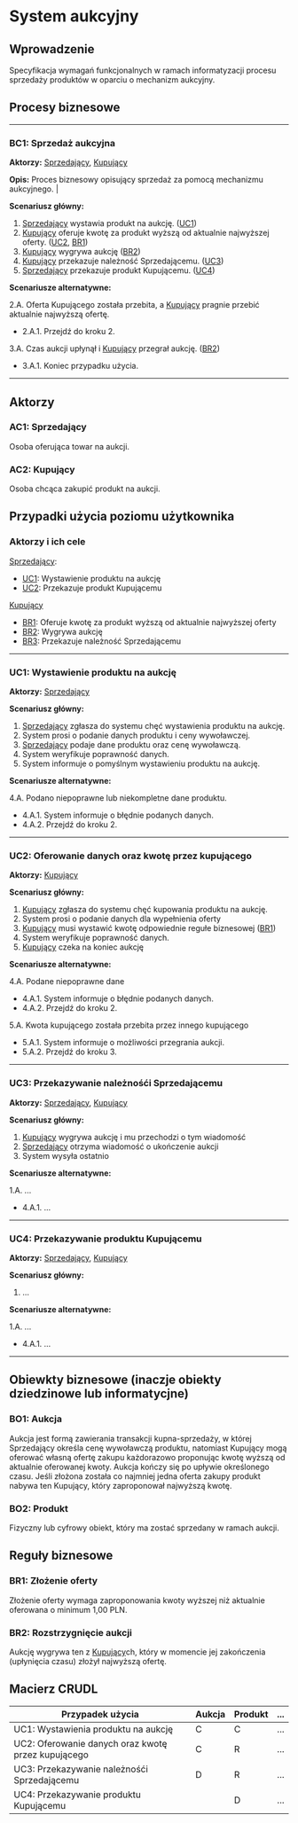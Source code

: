 # System aukcyjny

## Wprowadzenie

Specyfikacja wymagań funkcjonalnych w ramach informatyzacji procesu sprzedaży produktów w oparciu o mechanizm aukcyjny. 

## Procesy biznesowe

---
<a id="bc1"></a>
### BC1: Sprzedaż aukcyjna 

**Aktorzy:** [Sprzedający](#ac1), [Kupujący](#ac2)

**Opis:** Proces biznesowy opisujący sprzedaż za pomocą mechanizmu aukcyjnego. |

**Scenariusz główny:**
1. [Sprzedający](#ac1) wystawia produkt na aukcję. ([UC1](#uc1))
2. [Kupujący](#ac2) oferuje kwotę za produkt wyższą od aktualnie najwyższej oferty.  ([UC2](#uc2), [BR1](#br1))
3. [Kupujący](#ac2) wygrywa aukcję ([BR2](#br2))
4. [Kupujący](#ac2) przekazuje należność Sprzedającemu. ([UC3](#uc3))
5. [Sprzedający](#ac1) przekazuje produkt Kupującemu. ([UC4](#uc4))

**Scenariusze alternatywne:** 

2.A. Oferta Kupującego została przebita, a [Kupujący](#ac2) pragnie przebić aktualnie najwyższą ofertę.
* 2.A.1. Przejdź do kroku 2.

3.A. Czas aukcji upłynął i [Kupujący](#ac2) przegrał aukcję. ([BR2](#br2))
* 3.A.1. Koniec przypadku użycia.

---

## Aktorzy

<a id="ac1"></a>
### AC1: Sprzedający

Osoba oferująca towar na aukcji.

<a id="ac2"></a>
### AC2: Kupujący

Osoba chcąca zakupić produkt na aukcji.


## Przypadki użycia poziomu użytkownika

### Aktorzy i ich cele

[Sprzedający](#ac1):
* [UC1](#uc1): Wystawienie produktu na aukcję
* [UC2](#uc2): Przekazuje produkt Kupującemu

[Kupujący](#ac2)
* [BR1](#br1): Oferuje kwotę za produkt wyższą od aktualnie najwyższej oferty
* [BR2](#br2): Wygrywa aukcję
* [BR3](#br3): Przekazuje należność Sprzedającemu

---
<a id="uc1"></a>
### UC1: Wystawienie produktu na aukcję

**Aktorzy:** [Sprzedający](#ac1)

**Scenariusz główny:**
1. [Sprzedający](#ac1) zgłasza do systemu chęć wystawienia produktu na aukcję.
2. System prosi o podanie danych produktu i ceny wywoławczej.
3. [Sprzedający](#ac1) podaje dane produktu oraz cenę wywoławczą.
4. System weryfikuje poprawność danych.
5. System informuje o pomyślnym wystawieniu produktu na aukcję.

**Scenariusze alternatywne:** 

4.A. Podano niepoprawne lub niekompletne dane produktu.
* 4.A.1. System informuje o błędnie podanych danych.
* 4.A.2. Przejdź do kroku 2.

---

<a id="uc2"></a>
### UC2: Oferowanie danych oraz kwotę przez kupującego 

**Aktorzy:** [Kupujący](#ac2)

**Scenariusz główny:**
1. [Kupujący](#ac2) zgłasza do systemu chęć kupowania produktu na aukcję.
2. System prosi o podanie danych dla wypełnienia oferty
3. [Kupujący](#ac2) musi wystawić kwotę odpowiednie regułe biznesowej ([BR1](#br1))
4. System weryfikuje poprawność danych.
5. [Kupujący](#ac2) czeka na koniec aukcję

**Scenariusze alternatywne:** 

4.A. Podane niepoprawne dane 
* 4.A.1. System informuje o błędnie podanych danych.
* 4.A.2. Przejdź do kroku 2.

5.A. Kwota kupującego została przebita przez innego kupującego
* 5.A.1. System informuje o możliwości przegrania aukcji.
* 5.A.2. Przejdź do kroku 3.


---

<a id="uc3"></a>
### UC3: Przekazywanie należnośći Sprzedającemu

**Aktorzy:** [Sprzedający](#ac1), [Kupujący](#ac2)

**Scenariusz główny:**
1. [Kupujący](#ac2) wygrywa aukcję i mu przechodzi o tym wiadomość
2. [Sprzedający](#ac1) otrzyma wiadomość o ukończenie aukcji
3. System wysyła ostatnio 

**Scenariusze alternatywne:** 

1.A. ...
* 4.A.1. ...

---

<a id="uc4"></a>
### UC4: Przekazywanie produktu Kupującemu

**Aktorzy:** [Sprzedający](#ac1), [Kupujący](#ac2)

**Scenariusz główny:**
1. ...

**Scenariusze alternatywne:** 

1.A. ...
* 4.A.1. ...

---

## Obiewkty biznesowe (inaczje obiekty dziedzinowe lub informatycjne)

### BO1: Aukcja

Aukcja jest formą zawierania transakcji kupna-sprzedaży, w której Sprzedający określa cenę wywoławczą produktu, natomiast Kupujący mogą oferować własną ofertę zakupu każdorazowo proponując kwotę wyższą od aktualnie oferowanej kwoty. Aukcja kończy się po upływie określonego czasu. Jeśli złożona została co najmniej jedna oferta zakupy produkt nabywa ten Kupujący, który zaproponował najwyższą kwotę. 

### BO2: Produkt

Fizyczny lub cyfrowy obiekt, który ma zostać sprzedany w ramach aukcji.

## Reguły biznesowe

<a id="br1"></a>
### BR1: Złożenie oferty

Złożenie oferty wymaga zaproponowania kwoty wyższej niż aktualnie oferowana o minimum 1,00 PLN.


<a id="br2"></a>
### BR2: Rozstrzygnięcie aukcji

Aukcję wygrywa ten z [Kupujący](#ac2)ch, który w momencie jej zakończenia (upłynięcia czasu) złożył najwyższą ofertę.

## Macierz CRUDL


| Przypadek użycia                                  | Aukcja | Produkt | ... |
| ------------------------------------------------- | ------ | ------- | --- |
| UC1: Wystawienia produktu na aukcję               |  C     |    C    | ... |
| UC2: Oferowanie danych oraz kwotę przez kupującego|  C     |    R    | ... |
| UC3: Przekazywanie należnośći Sprzedającemu       |  D     |    R    | ... |
| UC4: Przekazywanie produktu Kupującemu            |        |    D    | ... |


